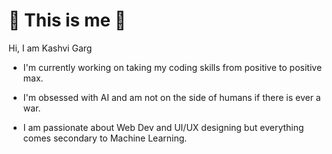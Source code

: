 # 🔵 This is me 🔵

Hi, I am Kashvi Garg

- I'm currently working on taking my coding skills from positive to positive max.
 
- I'm obsessed with AI and am not on the side of humans if there is ever a war. 

- I am passionate about Web Dev and UI/UX designing but everything comes secondary to Machine Learning.

